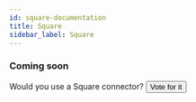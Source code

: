 ```yaml
---
id: square-documentation
title: Square
sidebar_label: Square
---
```


### Coming soon

Would you use a Square connector? <input class='vote_btn' type='button' value='Vote for it' onClick='this.value="Thanks!"; this.disabled=true; sendEvent("honeypot_connector", "vote", "Square")'/>

